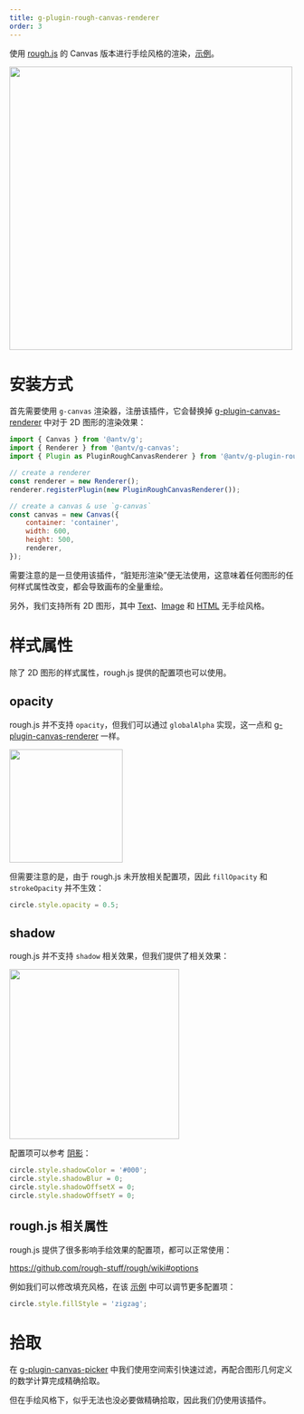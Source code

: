 ```yaml
---
title: g-plugin-rough-canvas-renderer
order: 3
---
```


使用 [rough.js](https://roughjs.com/) 的 Canvas 版本进行手绘风格的渲染，[示例](/zh/examples/plugins#rough)。

<img src="https://gw.alipayobjects.com/mdn/rms_6ae20b/afts/img/A*d4iiS5_3YVIAAAAAAAAAAAAAARQnAQ" width="500">

# 安装方式

首先需要使用 `g-canvas` 渲染器，注册该插件，它会替换掉 [g-plugin-canvas-renderer](/zh/docs/plugins/canvas-renderer) 中对于 2D 图形的渲染效果：

```js
import { Canvas } from '@antv/g';
import { Renderer } from '@antv/g-canvas';
import { Plugin as PluginRoughCanvasRenderer } from '@antv/g-plugin-rough-canvas-renderer';

// create a renderer
const renderer = new Renderer();
renderer.registerPlugin(new PluginRoughCanvasRenderer());

// create a canvas & use `g-canvas`
const canvas = new Canvas({
    container: 'container',
    width: 600,
    height: 500,
    renderer,
});
```

需要注意的是一旦使用该插件，“脏矩形渲染”便无法使用，这意味着任何图形的任何样式属性改变，都会导致画布的全量重绘。

另外，我们支持所有 2D 图形，其中 [Text](/zh/docs/api/basic/text)、[Image](/zh/docs/api/basic/image) 和 [HTML](/zh/docs/api/basic/html) 无手绘风格。

# 样式属性

除了 2D 图形的样式属性，rough.js 提供的配置项也可以使用。

## opacity

rough.js 并不支持 `opacity`，但我们可以通过 `globalAlpha` 实现，这一点和 [g-plugin-canvas-renderer](/zh/docs/plugins/canvas-renderer) 一样。

<img src="https://gw.alipayobjects.com/mdn/rms_6ae20b/afts/img/A*gl6ETYiyCCQAAAAAAAAAAAAAARQnAQ" width="200">

但需要注意的是，由于 rough.js 未开放相关配置项，因此 `fillOpacity` 和 `strokeOpacity` 并不生效：

```js
circle.style.opacity = 0.5;
```

## shadow

rough.js 并不支持 `shadow` 相关效果，但我们提供了相关效果：

<img src="https://gw.alipayobjects.com/mdn/rms_6ae20b/afts/img/A*JKLVSrYk7BYAAAAAAAAAAAAAARQnAQ" width="300">

配置项可以参考 [阴影](/zh/docs/api/basic/display-object#阴影)：

```js
circle.style.shadowColor = '#000';
circle.style.shadowBlur = 0;
circle.style.shadowOffsetX = 0;
circle.style.shadowOffsetY = 0;
```

## rough.js 相关属性

rough.js 提供了很多影响手绘效果的配置项，都可以正常使用：

https://github.com/rough-stuff/rough/wiki#options

例如我们可以修改填充风格，在该 [示例](/zh/examples/plugins#rough) 中可以调节更多配置项：

```js
circle.style.fillStyle = 'zigzag';
```

# 拾取

在 [g-plugin-canvas-picker](/zh/docs/plugins/canvas-picker) 中我们使用空间索引快速过滤，再配合图形几何定义的数学计算完成精确拾取。

但在手绘风格下，似乎无法也没必要做精确拾取，因此我们仍使用该插件。
